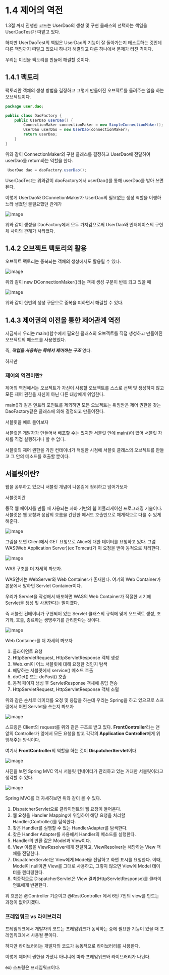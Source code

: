 # 1.4 제어의 역전

1.3절 까지 진행한 코드는 UserDao의 생성 및 구현 클래스의 선택하는 책임을
UserDaoTest가 떠맡고 있다.

하지만 UserDaoTest의 책임은 UserDao의 기능이 잘 돌아가는지
테스트하는 것인데 다른 책임까지 떠맡고 있으니 하나가 해결되고 다른 하나에서 문제가
터진 격이다.

우리는 이것을 팩토리를 만들어 해결할 것이다.

## 1.4.1 팩토리
팩토리란 객체의 생성 방법을 결정하고 그렇게 만들어진 오브젝트를 돌려주는 
일을 하는 오브젝트이다.

```java
package user.dao;

public class DaoFactory {
    public UserDao userDao() {
        ConnectionMaker connectionMaker = new SimpleConnectionMaker();
        UserDao userDao = new UserDao(connectionMaker);
        return userDao;
    }
}
```
위와 같이 ConnectionMaker의 구현 클래스를 결정하고
UserDao에 전달하여 userDao를 return하는 역할을 한다.
```java
 UserDao dao = daoFactory.userDao();
```
UserDaoTest는 위와같이 daoFactory에서 userDao()를 통해 userDao를 받아 
쓰면 된다.



이렇게 UserDao와 DConnetionMaker가 UserDao의 필요없는 생성
역할을 이행하느라 생겼던 불필요했던 관계가

![image](https://user-images.githubusercontent.com/74056843/212897339-41de7955-c9ee-4e7f-8303-f1da5d343f19.png)

위와 같이 생성을 DaoFactory에서 모두 가져감으로써 UserDao와 인터페이스의 구현체 사이의
관계가 사라졌다.

## 1.4.2 오브젝트 팩토리의 활용
오브젝트 팩토리는 중복되는 객체의 생성에서도 활용될 수 있다.

![image](https://user-images.githubusercontent.com/74056843/212897439-24f8f9b9-3517-4bd6-9afd-f01e16c55ea9.png)


위와 같이 new DConnectionMaker()라는 객체 생성 구문이
반복 되고 있을 때

![image](https://user-images.githubusercontent.com/74056843/212897508-066ac52e-7f78-4908-b287-89941fcb0c71.png)


위와 같이 한번의 생성 구문으로 중복을 피하면서 해결할 수 있다.

## 1.4.3 제어권의 이전을 통한 제어관계 역전
지금까지 우리는 main()함수에서 필요한 클래스의 오브젝트를 직접 생성하고
만들어진 오브젝트의 메소드를 사용했었다.

즉, ***작업을 사용하는 쪽에서 제어하는 구조*** 였다.

하지만

### 제어의 역전이란?
제어의 역전에서는 오브젝트가 자신이 사용할 오브젝트를 스스로 선택
및 생성하지 않고 모든 제어 권한을 자신이 아닌 다른 대상에게 위임한다.

main()과 같은 엔트리 포인트를 제외하면 모든 오브젝트는
위임받은 제어 권한을 갖는 DaoFactory같은 클래스에 의해 결정되고
만들어진다.

서블릿을 예로 들어보자

서블릿은 개발자가 만들어서 배포할 수는 있지만 서블릿 안에 main()이 있어
서블릿 자체를 직접 실행하거나 할 수 없다. 

서블릿의 제어 권한을 가진
컨테이너가 적절한 시점에 서블릿 클래스의 오브젝트를 만들고 그 안의 메소드를
호출할 뿐이다.

## 서블릿이란?
웹을 공부하고 있으니 서블릿 개념이 나온김에 정리하고 넘어가보자

서블릿이란

동적 웹 페이지를 만들 때 사용되는 자바 기반의 웹 어플리케이션 프로그래밍
기술이다. 서블릿은 웹 요청과 응답의 흐름을 간단한 메서드 호출만으로
체계적으로 다룰 수 있게 해준다.

![image](https://user-images.githubusercontent.com/74056843/212896797-87f7e838-e743-4348-8775-42706157143a.png)

그림을 보면 Client에서 GET 요청으로 Alice에 대한 데이터를 요청하고 있다.
그럼 WAS(Web Application Server)(ex Tomcat)가 이 요청을 받아 동적으로 처리한다.

![image](https://user-images.githubusercontent.com/74056843/212896861-06a1075d-673c-42d6-a19d-2e75bafdd312.png)

WAS 구조를 더 자세히 봐보자.

WAS안에는 WebServer와 Web Container가 존재한다.
여기의 Web Container가 본문에서 말하던 Servlet Container이다.

우리가 Servlet을 작성해서 배포하면 WAS의 Web Container가 적절한 시기에
Servlet을 생성 및 사용한다는 말이겠다.

즉 서블릿 컨테이너가 구현되어 있는 Servlet 클래스의 규칙에 맞게 오브젝트 생성, 초기화,
호출, 종료하는 생명주기를 관리한다는 것이다.

![image](https://user-images.githubusercontent.com/74056843/212897672-06e9708e-b680-46d2-bb60-783e35e0cec4.png)

Web Container를 더 자세히 봐보자

1. 클라이언트 요청
2. HttpServletRequest, HttpServletResponse 객체 생성
3. Web.xml이 어느 서블릿에 대해 요청한 것인지 탐색
4. 해당하는 서블릿에서 service() 메소드 호출
5. doGet() 또는 doPost() 호출
6. 동적 페이지 생성 후 ServletResponse 객체에 응답 전송
7. HttpServletRequest, HttpServletResponse 객체 소멸

위와 같은 순서로 데이터를 요청 및 응답을 하는데 
우리는 Spring을 하고 있으므로 스프링에서 어떤 Servlet을 쓰는지 봐보자

![image](https://user-images.githubusercontent.com/74056843/212896620-bf4783ce-98a3-4af5-88b9-0f9a84130e1a.png)

스프링은 Client의 request를 위와 같은 구조로 받고 있다.
**FrontController**라는 맨 앞의 Controller가 앞에서 모든 요청을 받고
각각의 **Application Controller**에게 위임해주는 방식이다.

여기서 **FrontController**의 역할을 하는 것이 **DispatcherServlet**이다

![image](https://user-images.githubusercontent.com/74056843/212895945-f64dc2fa-b798-4506-8662-e830196d21df.png)

사진을 보면 Spring MVC 역시 서블릿 컨네이터가 관리하고 있는 거대한 서블릿이라고 생각할 수 있다.

![image](https://user-images.githubusercontent.com/74056843/212896028-268e7ba7-1b1c-4458-954c-b0b1997e306e.png)

Spring MVC를 더 자세히보면 위와 같이 볼 수 있다.

1. DispatcherServlet으로 클라이언트의 웹 요청이 들어온다.
2. 웹 요청을 Handler Mapping에 위임하여 해당 요청을 처리할 Handler(Controller)를 탐색한다.
3. 찾은 Handler를 실행할 수 있는 HandlerAdapter를 탐색한다.
4. 찾은 Handler Adapter를 사용해서 Handler의 메소드를 실행한다.
5. Handler의 반환 값은 Model과 View이다.
6. View 이름을 ViewResolver에게 전달하고, ViewResolver는 해당하는 View 객체를 전달한다.
7. DispatcherServlet은 View에게 Model을 전달하고 화면 표시를 요청한다. 이때, Model이 null이면 View를 그대로 사용하고, 그렇지 않으면 View에 Model 데이터를 렌더링한다.
8. 최종적으로 DispatcherServlet은 View 결과(HttpServletResponse)를 클라이언트에게 반환한다.

위 흐름은 @Controller 기준이고 @RestController 에서 6번 7번의 view를 만드는 과정이 없어지겠다.
### 프레임워크 vs 라이브러리
프레임워크에서 개발자의 코드는 프레임워크가 동작하는 중에 필요한 기능이 있을 때
프레임워크에서 사용될 뿐이다. 

하지만 라이브러리는 개발자의 코드가 능동적으로 라이브러리를 사용한다.

이렇게 제어의 권한을 가졌냐 아니냐에 따라 프레임워크와 라이브러리가 나뉜다.

ex) 스프링은 프레임워크이다.

